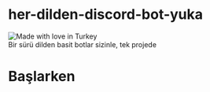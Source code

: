 # her-dilden-discord-bot-yuka
![Made with love in Turkey](https://madewithlove.now.sh/tr?heart=true&colorA=%23e22400&colorB=%23ff4015&template=for-the-badge)<br />
Bir sürü dilden basit botlar sizinle, tek projede
<br />
# Başlarken

